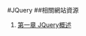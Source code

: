 #JQuery
##相關網站資源
1. [第一章 JQuery概述](https://hk.saowen.com/a/5b0113fc37b14648503b25e82efee060212f030cea3280320bad93f43ba2a799)